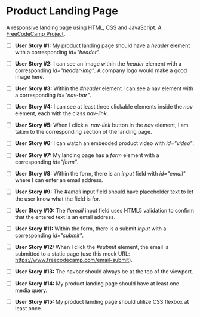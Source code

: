 # Product Landing Page

A responsive landing page using HTML, CSS and JavaScript.
A [FreeCodeCamp Project](https://www.freecodecamp.org/learn/responsive-web-design/responsive-web-design-projects/build-a-product-landing-page).

- [ ] **User Story #1:** My product landing page should have a *header* element with a corresponding *id="header"*.

- [ ] **User Story #2:** I can see an image within the *header* element with a corresponding *id="header-img"*. A company logo would make a good image here.

- [ ] **User Story #3:** Within the *#header* element I can see a nav element with a corresponding *id="nav-bar"*.

- [ ] **User Story #4:** I can see at least three clickable elements inside the *nav* element, each with the class *nav-link*.

- [ ] **User Story #5:** When I click a *.nav-link* button in the *nav* element, I am taken to the corresponding section of the landing page.

- [ ] **User Story #6:** I can watch an embedded product video with *id="video"*.

- [ ] **User Story #7:** My landing page has a *form* element with a corresponding *id="form"*.

- [ ] **User Story #8:** Within the form, there is an *input* field with *id="email"* where I can enter an email address.

- [ ] **User Story #9:** The *#email* input field should have placeholder text to let the user know what the field is for.

- [ ] **User Story #10:** The *#email* input field uses HTML5 validation to confirm that the entered text is an email address.

- [ ] **User Story #11:** Within the form, there is a submit *input* with a corresponding *id="submit"*.

- [ ] **User Story #12:** When I click the *#submit* element, the email is submitted to a static page (use this mock URL: https://www.freecodecamp.com/email-submit).

- [ ] **User Story #13:** The navbar should always be at the top of the viewport.

- [ ] **User Story #14:** My product landing page should have at least one media query.

- [ ] **User Story #15:** My product landing page should utilize CSS flexbox at least once.